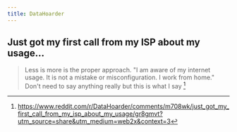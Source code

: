 ```yaml
---
title: DataHoarder
---
```


## Just got my first call from my ISP about my usage...

> Less is more is the proper approach. "I am aware of my internet usage. It is not a mistake or misconfiguration. I work from home." Don't need to say anything really but this is what I say [^1]

[^1]: https://www.reddit.com/r/DataHoarder/comments/m708wk/just_got_my_first_call_from_my_isp_about_my_usage/gr8gmvt?utm_source=share&utm_medium=web2x&context=3